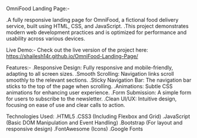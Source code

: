 OmniFood Landing Page:-

.A fully responsive landing page for OmniFood, a fictional food delivery service, built using HTML, CSS, and JavaScript. 
.This project demonstrates modern web development practices and is optimized for performance and usability across various devices.


Live Demo:-
Check out the live version of the project here:
        https://shailesh14r.github.io/OmniFood-Landing-Page/


Features:-
 .Responsive Design: Fully responsive and mobile-friendly, adapting to all screen sizes.
 .Smooth Scrolling: Navigation links scroll smoothly to the relevant sections.
 .Sticky Navigation Bar: The navigation bar sticks to the top of the page when scrolling.
 .Animations: Subtle CSS animations for enhancing user experience.
 .Form Submission: A simple form for users to subscribe to the newsletter.
 .Clean UI/UX: Intuitive design, focusing on ease of use and clear calls to action.


 
Technologies Used:
 .HTML5
 .CSS3 (Including Flexbox and Grid)
 .JavaScript (Basic DOM Manipulation and Event Handling)
 .Bootstrap (For layout and responsive design)
 .FontAwesome (Icons)
 .Google Fonts
